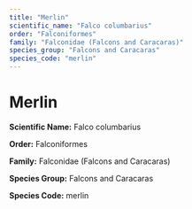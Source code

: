 ```yaml
---
title: "Merlin"
scientific_name: "Falco columbarius"
order: "Falconiformes"
family: "Falconidae (Falcons and Caracaras)"
species_group: "Falcons and Caracaras"
species_code: "merlin"
---
```


# Merlin

**Scientific Name:** Falco columbarius

**Order:** Falconiformes

**Family:** Falconidae (Falcons and Caracaras)

**Species Group:** Falcons and Caracaras

**Species Code:** merlin
